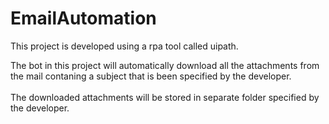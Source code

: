 # EmailAutomation

This project is developed using a rpa tool called uipath.

The bot in this project will automatically download all the attachments from the mail contaning a subject that is been specified by the developer.<br><br>
The downloaded attachments will be stored in separate folder specified by the developer.
